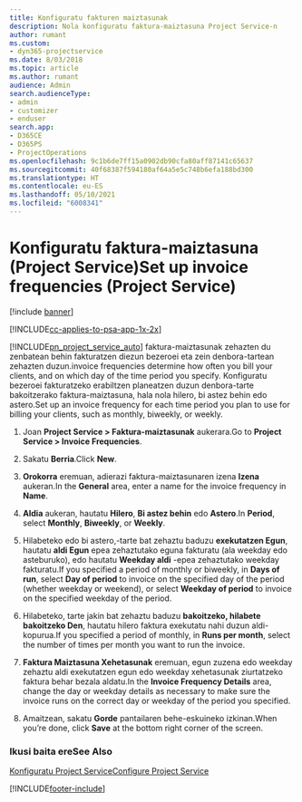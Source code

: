 ```yaml
---
title: Konfiguratu fakturen maiztasunak
description: Nola konfiguratu faktura-maiztasuna Project Service-n
author: rumant
ms.custom:
- dyn365-projectservice
ms.date: 8/03/2018
ms.topic: article
ms.author: rumant
audience: Admin
search.audienceType:
- admin
- customizer
- enduser
search.app:
- D365CE
- D365PS
- ProjectOperations
ms.openlocfilehash: 9c1b6de7ff15a0902db90cfa80aff87141c65637
ms.sourcegitcommit: 40f68387f594180af64a5e5c748b6efa188bd300
ms.translationtype: HT
ms.contentlocale: eu-ES
ms.lasthandoff: 05/10/2021
ms.locfileid: "6008341"
---
```

# <a name="set-up-invoice-frequencies-project-service"></a><span data-ttu-id="0bf2e-103">Konfiguratu faktura-maiztasuna (Project Service)</span><span class="sxs-lookup"><span data-stu-id="0bf2e-103">Set up invoice frequencies (Project Service)</span></span>

[!include [banner](../includes/psa-now-project-operations.md)]

[!INCLUDE[cc-applies-to-psa-app-1x-2x](../includes/cc-applies-to-psa-app-1x-2x.md)]

[!INCLUDE[pn_project_service_auto](../includes/pn-project-service-auto.md)] <span data-ttu-id="0bf2e-104">faktura-maiztasunak zehazten du zenbatean behin fakturatzen diezun bezeroei eta zein denbora-tartean zehazten duzun.</span><span class="sxs-lookup"><span data-stu-id="0bf2e-104">invoice frequencies determine how often you bill your clients, and on which day of the time period you specify.</span></span> <span data-ttu-id="0bf2e-105">Konfiguratu bezeroei fakturatzeko erabiltzen planeatzen duzun denbora-tarte bakoitzerako faktura-maiztasuna, hala nola hilero, bi astez behin edo astero.</span><span class="sxs-lookup"><span data-stu-id="0bf2e-105">Set up an invoice frequency for each time period you plan to use for billing your clients, such as monthly, biweekly, or weekly.</span></span>  
  
1.  <span data-ttu-id="0bf2e-106">Joan **Project Service > Faktura-maiztasunak** aukerara.</span><span class="sxs-lookup"><span data-stu-id="0bf2e-106">Go to **Project Service > Invoice Frequencies**.</span></span>  
  
2.  <span data-ttu-id="0bf2e-107">Sakatu **Berria**.</span><span class="sxs-lookup"><span data-stu-id="0bf2e-107">Click **New**.</span></span>  
  
3.  <span data-ttu-id="0bf2e-108">**Orokorra** eremuan, adierazi faktura-maiztasunaren izena **Izena** aukeran.</span><span class="sxs-lookup"><span data-stu-id="0bf2e-108">In the **General** area, enter a name for the invoice frequency in **Name**.</span></span>  
  
4.  <span data-ttu-id="0bf2e-109">**Aldia** aukeran, hautatu **Hilero**, **Bi astez behin** edo **Astero**.</span><span class="sxs-lookup"><span data-stu-id="0bf2e-109">In **Period**, select **Monthly**, **Biweekly**, or **Weekly**.</span></span>  
  
5.  <span data-ttu-id="0bf2e-110">Hilabeteko edo bi astero,-tarte bat zehaztu baduzu **exekutatzen Egun**, hautatu **aldi Egun** epea zehaztutako eguna fakturatu (ala weekday edo asteburuko), edo hautatu **Weekday aldi** -epea zehaztutako weekday fakturatu.</span><span class="sxs-lookup"><span data-stu-id="0bf2e-110">If you specified a period of monthly or biweekly, in **Days of run**, select **Day of period** to invoice on the specified day of the period (whether weekday or weekend), or select **Weekday of period** to invoice on the specified weekday of the period.</span></span>  
  
6.  <span data-ttu-id="0bf2e-111">Hilabeteko, tarte jakin bat zehaztu baduzu **bakoitzeko, hilabete bakoitzeko Den**, hautatu hilero faktura exekutatu nahi duzun aldi-kopurua.</span><span class="sxs-lookup"><span data-stu-id="0bf2e-111">If you specified a period of monthly, in **Runs per month**, select the number of times per month you want to run the invoice.</span></span>  
  
7.  <span data-ttu-id="0bf2e-112">**Faktura Maiztasuna Xehetasunak** eremuan, egun zuzena edo weekday zehaztu aldi exekutatzen egun edo weekday xehetasunak ziurtatzeko faktura behar bezala aldatu.</span><span class="sxs-lookup"><span data-stu-id="0bf2e-112">In the **Invoice Frequency Details** area, change the day or weekday details as necessary to make sure the invoice runs on the correct day or weekday of the period you specified.</span></span>  
  
8.  <span data-ttu-id="0bf2e-113">Amaitzean, sakatu **Gorde** pantailaren behe-eskuineko izkinan.</span><span class="sxs-lookup"><span data-stu-id="0bf2e-113">When you’re done, click **Save** at the bottom right corner of the screen.</span></span>  
  
### <a name="see-also"></a><span data-ttu-id="0bf2e-114">Ikusi baita ere</span><span class="sxs-lookup"><span data-stu-id="0bf2e-114">See Also</span></span>  
 [<span data-ttu-id="0bf2e-115">Konfiguratu Project Service</span><span class="sxs-lookup"><span data-stu-id="0bf2e-115">Configure Project Service</span></span>](../psa/configure.md)


[!INCLUDE[footer-include](../includes/footer-banner.md)]